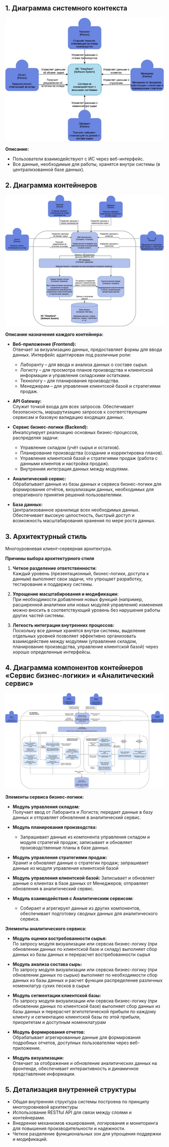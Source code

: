 ## 1. Диаграмма системного контекста
![](https://github.com/ChirkovaDS/DeepSand/blob/dev/LAB2/%D0%A1%D0%B8%D1%81%D1%82%D0%B5%D0%BC%D0%BD%D1%8B%D0%B8%CC%86%D0%9A%D0%BE%D0%BD%D1%82%D0%B5%D0%BA%D1%81%D1%82.jpg)

**Описание:**  
- Пользователи взаимодействуют с ИС через веб-интерфейс.  
- Все данные, необходимые для работы, хранятся внутри системы (в централизованной базе данных).


## 2. Диаграмма контейнеров
![](https://github.com/ChirkovaDS/DeepSand/blob/dev/LAB2/%D0%94%D0%B8%D0%B0%D0%B3%D1%80%D0%B0%D0%BC%D0%BC%D0%B0%20%D0%BA%D0%BE%D0%BD%D1%82%D0%B5%D0%B8%CC%86%D0%BD%D0%B5%D1%80%D0%BE%D0%B2%20(1).jpg)

**Описание назначения каждого контейнера:**

- **Веб-приложение (Frontend):**  
  Отвечает за визуализацию данных, предоставляет формы для ввода данных. Интерфейс адаптирован под различные роли:  
  - Лаборанту – для ввода и анализа данных о составе сырья.  
  - Логисту – для просмотра планов производства и клиентской информации и управления складскими остатками.  
  - Технологу – для планирования производства.  
  - Менеджерам – для управления клиентской базой и стратегиями продаж.

- **API Gateway:**  
  Служит точкой входа для всех запросов. Обеспечивает безопасность, маршрутизацию запросов к соответствующим сервисам и базовую валидацию входящих данных.

- **Сервис бизнес-логики (Backend):**  
  Инкапсулирует реализацию основных бизнес-процессов, распределяя задачи:  
  - Управление складом (учёт сырья и остатков).  
  - Планирование производства (создание и корректировка планов).  
  - Управление клиентской базой и стратегиями продаж (работа с данными клиентов и настройка продаж).  
  - Внутренняя интеграция данных между модулями.

- **Аналитический сервис:**  
  Обрабатывает данные из базы данных и сервиса бизнес-логики для формирования отчётов, визуализации данных, необходимых для оперативного принятия решений пользователями.

- **База данных:**  
  Централизованное хранилище всех необходимых данных. Обеспечивает высокую целостность, быстрый доступ и возможность масштабирования хранения по мере роста данных.


## 3. Архитектурный стиль 
Многоуровневая клиент-серверная архитектура.

**Причины выбора архитектурного стиля**

1. **Четкое разделение ответственности:**  
   Каждый уровень (презентационный, бизнес-логики, доступа к данным) выполняет свои задачи, что упрощает разработку, тестирование и поддержку системы.

2. **Упрощение масштабирования и модификации:**  
   При необходимости добавления новых функций (например, расширенной аналитики или новых модулей управления) изменения можно вносить в соответствующий уровень без нарушения работы других частей системы.

3. **Легкость интеграции внутренних процессов:**  
   Поскольку все данные хранятся внутри системы, выделение отдельных уровней позволяет эффективно организовать взаимодействие между модулями (управление складом, планирование производства, управление клиентской базой) через хорошо определенные интерфейсы.


## 4. Диаграмма компонентов контейнеров «Сервис бизнес-логики» и «Аналитический сервис»
![](https://github.com/ChirkovaDS/DeepSand/blob/dev/LAB2/%D0%94%D0%B8%D0%B0%D0%B3%D1%80%D0%B0%D0%BC%D0%BC%D0%B0%20%D0%BA%D0%BE%D0%BC%D0%BF%D0%BE%D0%BD%D0%B5%D0%BD%D1%82%D0%BE%D0%B2%20(2).jpg)

**Элементы сервиса бизнес-логики:**

- **Модуль управления складом:**  
  Получает ввод от Лаборанта и Логиста; передает данные в базу данных и отправляет обновления в аналитический сервис.

- **Модуль планирования производства:**  
  - Запрашивает данные из компонента управления складом и модуля стратегий продаж; записывает и обновляет производственные планы в базе данных.

- **Модуль управления стратегиями продаж:**  
  Хранит и обновляет данные о  стратегии продаж; запрашивает данные из модуля управления клиентской базой

- **Модуль управления клиентской базой:**
  Записывает и обновляет данные о клиентах в базе данных от Менеджеров; отправляет обновления в аналитический сервис.

- **Модуль взаимодействия с Аналитическим сервисом:**  
  - Собирает и агрегирует данные из других компонентов, обеспечивает подготовку сводных данных для аналитического сервиса.  

**Элементы аналитического сервиса:**

- **Модуль оценки востребованности сырья:**  
   По запросу модуля визуализации или сервсиа бизнес-логику (при обновлении данных по клиентской базе и складу) выполняет сбор данных из базы данных и перерасчет востребованности сырья
  
- **Модуль анализа состава сырь:**  
   По запросу модуля визуализации или сервсиа бизнес-логику (при обновлении данных по сырью) выполняет по необходимости сбор данных из базы данных и расчет функции распределение различных номенклатур сухих песков в сырье

- **Модуль сегментации клиентской базы:**  
   По запросу модуля визуализации или сервсиа бизнес-логику (при обновлении данных по клиентской базе) выполняет сбор данных из базы данных и перерасчет вгипотетической прибыли по каждому клиенту и сегментацию клиентской базы по этой прибыли, приоритетам и доступным номенклатурам
    
- **Модуль формирования отчетов:**  
   Обрабатывает агрегированные данные для формирования подробных отчетов, доступных пользователям через веб-приложение.
  
- **Модуль визуализации:**  
  Отвечает за отображение и обновление аналитических данных на фронтенде, обеспечивает интерактивность и динамичное представление информации.


## 5. Детализация внутренней структуры

- Общая внутренняя структура системы построена по принципу многоуровневой архитектуры
- Использование RESTful API для связи между слоями и контейнерами.  
- Внедрение механизмов кэширования, логирования и мониторинга для повышения производительности и надежности.  
- Четкое разделение функциональных зон для упрощения поддержки и модификаций.
